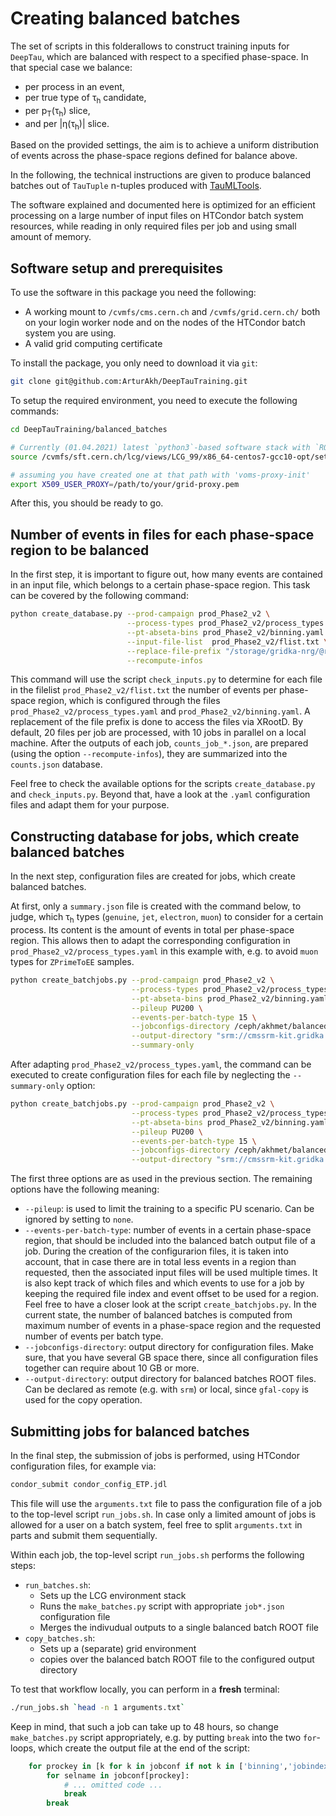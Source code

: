 # Creating balanced batches
The set of scripts in this folderallows to construct training inputs for `DeepTau`,
which are balanced with respect to a specified phase-space. In that special case we
balance:

* per process in an event,
* per true type of &tau;<sub>h</sub> candidate,
* per p<sub>T</sub>(&tau;<sub>h</sub>) slice,
* and per |&eta;(&tau;<sub>h</sub>)| slice.

Based on the provided settings, the aim is to achieve a uniform distribution of
events across the phase-space regions defined for balance above.

In the following, the technical instructions are given to produce balanced batches
out of `TauTuple` n-tuples produced with [TauMLTools](https://github.com/cms-tau-pog/TauMLTools).

The software explained and documented here is optimized for an efficient processing
on a large number of input files on HTCondor batch system resources,
while reading in only required files per job and using small amount of memory.

## Software setup and prerequisites

To use the software in this package you need the following:

* A working mount to `/cvmfs/cms.cern.ch` and `/cvmfs/grid.cern.ch/` both on your login worker
node and on the nodes of the HTCondor batch system you are using.
* A valid grid computing certificate

To install the package, you only need to download it via `git`:

```bash
git clone git@github.com:ArturAkh/DeepTauTraining.git
```

To setup the required environment, you need to execute the following commands:

```bash
cd DeepTauTraining/balanced_batches

# Currently (01.04.2021) latest `python3`-based software stack with `ROOT`
source /cvmfs/sft.cern.ch/lcg/views/LCG_99/x86_64-centos7-gcc10-opt/setup.sh

# assuming you have created one at that path with 'voms-proxy-init'
export X509_USER_PROXY=/path/to/your/grid-proxy.pem
```

After this, you should be ready to go.

## Number of events in files for each phase-space region to be balanced

In the first step, it is important to figure out, how many events are contained in an input file, which
belongs to a certain phase-space region. This task can be covered by the following command:

```bash
python create_database.py --prod-campaign prod_Phase2_v2 \
                          --process-types prod_Phase2_v2/process_types.yaml \
                          --pt-abseta-bins prod_Phase2_v2/binning.yaml \
                          --input-file-list  prod_Phase2_v2/flist.txt \
                          --replace-file-prefix "/storage/gridka-nrg/@root://cmsxrootd-kit.gridka.de//store/user/" \
                          --recompute-infos
```

This command will use the script `check_inputs.py` to determine for each file in the filelist `prod_Phase2_v2/flist.txt` the number of events per
phase-space region, which is configured through the files `prod_Phase2_v2/process_types.yaml` and `prod_Phase2_v2/binning.yaml`. A replacement
of the file prefix is done to access the files via XRootD. By default, 20 files per job are processed, with 10 jobs in parallel on a local machine.
After the outputs of each job, `counts_job_*.json`, are prepared (using the option `--recompute-infos`), they are summarized into the `counts.json` database.

Feel free to check the available options for the scripts `create_database.py` and `check_inputs.py`. Beyond that, have a look at the `.yaml` configuration files
and adapt them for your purpose.

## Constructing database for jobs, which create balanced batches

In the next step, configuration files are created for jobs, which create balanced batches.

At first, only a `summary.json` file is created with the command below, to judge, which &tau;<sub>h</sub> types (`genuine`, `jet`, `electron`, `muon`) to consider for a certain process.
Its content is the amount of events in total per phase-space region. This allows then to adapt the corresponding configuration in `prod_Phase2_v2/process_types.yaml` in this example with,
e.g. to avoid `muon` types for `ZPrimeToEE` samples.

```bash
python create_batchjobs.py --prod-campaign prod_Phase2_v2 \
                           --process-types prod_Phase2_v2/process_types.yaml \
                           --pt-abseta-bins prod_Phase2_v2/binning.yaml \
                           --pileup PU200 \
                           --events-per-batch-type 15 \
                           --jobconfigs-directory /ceph/akhmet/balanced_batches_configs/ \
                           --output-directory "srm://cmssrm-kit.gridka.de:8443/srm/managerv2?SFN=/pnfs/gridka.de/cms/disk-only//store/user/aakhmets/TauML/prod_Phase2_v2/balanced_batches/" \
                           --summary-only
```

After adapting `prod_Phase2_v2/process_types.yaml`, the command can be executed to create configuration files for each file by neglecting the `--summary-only` option:

```bash
python create_batchjobs.py --prod-campaign prod_Phase2_v2 \
                           --process-types prod_Phase2_v2/process_types.yaml \
                           --pt-abseta-bins prod_Phase2_v2/binning.yaml \
                           --pileup PU200 \
                           --events-per-batch-type 15 \
                           --jobconfigs-directory /ceph/akhmet/balanced_batches_configs/ \
                           --output-directory "srm://cmssrm-kit.gridka.de:8443/srm/managerv2?SFN=/pnfs/gridka.de/cms/disk-only//store/user/aakhmets/TauML/prod_Phase2_v2/balanced_batches/"
```

The first three options are as used in the previous section. The remaining options have the following meaning:

* `--pileup`: is used to limit the training to a specific PU scenario. Can be ignored by setting to `none`.
* `--events-per-batch-type`: number of events in a certain phase-space region, that should be included into the balanced batch output file of a job. During the creation of
the configurarion files, it is taken into account, that in case there are in total less events in a region than requested, then the associated input files will be used multiple
times. It is also kept track of which files and which events to use for a job by keeping the required file index and event offset to be used for a region. Feel free to have a closer
look at the script `create_batchjobs.py`. In the current state, the number of balanced batches is computed from maximum number of events in a phase-space region and the requested number
of events per batch type.
* `--jobconfigs-directory`: output directory for configuration files. Make sure, that you have several GB space there, since all configuration files together can require about 10 GB or more.
* `--output-directory`: output directory for balanced batches ROOT files. Can be declared as remote (e.g. with `srm`) or local, since `gfal-copy` is used for the copy operation.

## Submitting jobs for balanced batches

In the final step, the submission of jobs is performed, using HTCondor configuration files, for example via:

```bash
condor_submit condor_config_ETP.jdl
```

This file will use the `arguments.txt` file to pass the configuration file of a job to the top-level script `run_jobs.sh`. In case only a limited amount of jobs is allowed for a user
on a batch system, feel free to split `arguments.txt` in parts and submit them sequentially.

Within each job, the top-level script `run_jobs.sh` performs the following steps:

* `run_batches.sh`:
  * Sets up the LCG environment stack
  * Runs the `make_batches.py` script with appropriate `job*.json` configuration file
  * Merges the indivudual outputs to a single balanced batch ROOT file
* `copy_batches.sh`:
  * Sets up a (separate) grid environment
  * copies over the balanced batch ROOT file to the configured output directory

To test that workflow locally, you can perform in a **fresh** terminal:

```bash
./run_jobs.sh `head -n 1 arguments.txt`
```

Keep in mind, that such a job can take up to 48 hours, so change `make_batches.py` script appropriately, e.g. by putting `break` into the two `for`-loops, which create the output file at
the end of the script:

```python
    for prockey in [k for k in jobconf if not k in ['binning','jobindex']]:
        for selname in jobconf[prockey]:
            # ... omitted code ...
            break
        break
```
